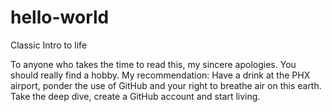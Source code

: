 # hello-world
Classic Intro to life

To anyone who takes the time to read this, my sincere apologies. You should really find a hobby.
My recommendation:  Have a drink at the PHX airport, ponder the use of GitHub and your right to breathe air on this earth.
Take the deep dive, create a GitHub account and start living.
